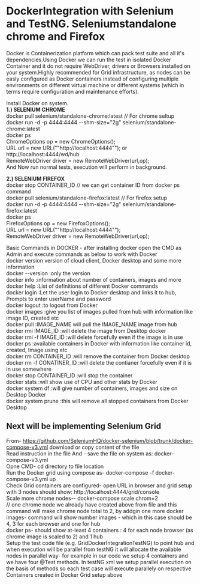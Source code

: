 # DockerIntegration with Selenium and TestNG. Seleniumstandalone chrome and Firefox

Docker is Containerization platform which can pack test suite and all it's dependencies.Using Docker we can run the test in isolated Docker Container and it do not 
require WebDriver, drivers or Browsers installed on your system.Highly recommended for Grid infrastructure, as nodes can be easly configured as Docker containers instead of configuring multiple environments on different virtual machine or different systems (which in terms require configuration and maintenance efforts).  

Install Docker on system.  
**1.) SELENIUM CHROME**  
docker pull selenium/standalone-chrome:latest     // For chrome seltup  
docker run -d -p 4444:4444 --shm-size="2g" selenium/standalone-chrome:latest  
docker ps  
		ChromeOptions op = new ChromeOptions();  
		URL url = new URL(""http://localhost:4444""); or http://localhost:4444/wd/hub  
		RemoteWebDriver driver = new RemoteWebDriver(url,op);  
    And Now run normal tests, execution will perform in background.  

**2.) SELENIUM FIREFOX**  
docker stop CONTAINER_ID // we can get container ID from docker ps command  
docker pull selenium/standalone-firefox:latest     // For firefox setup  
docker run -d -p 4444:4444 --shm-size="2g" selenium/standalone-firefox:latest  
docker ps  
		FirefoxOptions op = new FirefoxOptions();  		
		URL url = new URL(""http://localhost:4444"");  
		RemoteWebDriver driver = new RemoteWebDriver(url,op);  


Basic Commands in DOCKER - after installing docker open the CMD as Admin and execute commands as below to work with Docker  
docker version	version of cloud client, Docker desktop and some more information  
docker --version	          	:only the version  
docker info	                	:information about number of containers, images and more   
docker help	                	:List of definitions of different Docker commands  
docker login	              		:Let the user login to Docker desktop and links it to hub, Prompts to enter userName and password  
docker logout	              		:to logout from Docker  
docker images	              		:give you list of images pulled from hub with information like image ID, created etc  
docker pull                 		:IMAGE_NAME	will pull the IMAGE_NAME image from hub  
docker rmi IMAGE_ID	        	:will delete the image from Desktop docker  
docker rmi -f IMAGE_ID	    		:will delete forcefully even if the image is in use  
docker ps	                  	:available containers in Docker with information like container id, created, Image using etc  
docker rm CONTAINER_ID	    		:will remove the container from Docker desktop  
docker rm -f CONATINER_ID	  	:will delete the contianer forcefully even if it is in use somewhere  
docker stop CONTAINER_ID	  	:will stop the container  
docker stats	              		:will show use of CPU and other stats by Docker  
docker system df	          	:will give number of containers, images and size on Desktop Docker  
docker system prune	        	:this will remove all stopped containers from Docker Desktop  


## Next will be implementing Selenium Grid 

From-  https://github.com/SeleniumHQ/docker-selenium/blob/trunk/docker-compose-v3.yml download or copy content of the file  	
Read instruction in the file And -	save the file on system as:     docker-compose-v3.yml   
Opne CMD- 	cd directory to file location  
Run the Docker grid using compose as- 	docker-compose -f docker-compose-v3.yml up  
Check Grid containers are configured-	open URL in browser and grid setup with 3 nodes should show:   http://localhost:4444/grid/console  
Scale more chrome nodes--	docker-compose scale chrom=2    
// one chrome node we already have created above from file and this command will make chrome node total to 2, by addgin one more
docker images- 	command will show number images - which in this case should be 4, 3 for each browser and one for hub   
docker ps-	should show at-least 4 containers : 4 for each node browser (as chrome image is scaled to 2) and 1 hub  
Setup the test code file (e.g. GridDockerIntegrationTestNG) to point hub and when execution will be parallel from testNG it will allocate the available nodes in parallel way- for example in our code we setup 4 containers and we have four @Test methods. In testNG.xml we setup parallel execution on the basis of methods so each test case will execute parallely on respective Containers created in Docker Grid setup above 	

